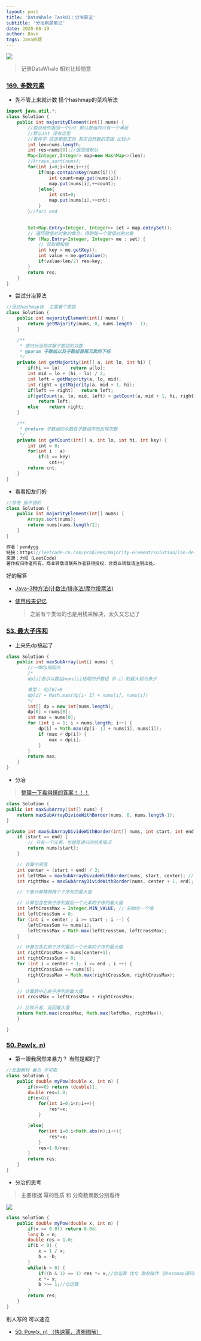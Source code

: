 ```yaml
---
layout: post
title: 'DataWhale Task01：分冶算法'
subtitle: '分冶刷题笔记'
date: 2020-08-19
author: Dave
tags: Java刷题
---
```


![](https://raw.githubusercontent.com/dendyikbc/PicGoBed/master/img/datawhale-ps-1.png)

>记录DataWhale 相对比较随意

### [169. 多数元素](https://leetcode-cn.com/problems/majority-element/)

- 先不管上来就计数 搭个hashmap的菜鸡解法

```java
import java.util.*;
class Solution {
    public int majorityElement(int[] nums) {
        //题目给的返回一个int 默认数组内只有一个满足
        //默认int 没有泛型
        //看样子 应该都是正的 其实自然数的范围 比较小
        int len=nums.length;
        int res=nums[0];//返回值默认
        Map<Integer,Integer> map=new HashMap<>(len);
        //Arrays.sort(nums);
        for(int i=0;i<len;i++){   
            if(map.containsKey(nums[i])){
                int count=map.get(nums[i]);
                map.put(nums[i],++count);
            }else{
                int cnt=0;
                map.put(nums[i],++cnt);
            }
        }//fori end
        

        Set<Map.Entry<Integer, Integer>> set = map.entrySet();
        // 遍历键值对对象的集合，得到每一个键值对的对象
        for (Map.Entry<Integer, Integer> me : set) {
            // 获取键和值
            int key = me.getKey();
            int value = me.getValue();
            if(value>len/2) res=key;
        }
        return res;
    }
}   
```
- 尝试分冶算法

```java
//没比hashmap快  主要看个思路
class Solution {
    public int majorityElement(int[] nums) {
        return getMajority(nums, 0, nums.length - 1);
    }

    /**
     * 递归分治地求解子数组的众数
     * @param 子数组以及子数组首尾元素的下标
     */
    private int getMajority(int[] a, int lo, int hi) {
        if(hi == lo)    return a[lo];
        int mid = lo + (hi - lo) / 2;
        int left = getMajority(a, lo, mid);
        int right = getMajority(a, mid + 1, hi);
        if(left == right)   return left;
        if(getCount(a, lo, mid, left) > getCount(a, mid + 1, hi, right))
            return left;
        else    return right;
    }

    /**
     * @return 子数组的众数在子数组中的出现次数
     */
    private int getCount(int[] a, int lo, int hi, int key) {
        int cnt = 0;
        for(int i : a)
            if(i == key)    
                cnt++;
        return cnt;
    }
}
```


- 看看扣友们的

```java
//惊奇 挺不错的
class Solution {
    public int majorityElement(int[] nums) {
        Arrays.sort(nums);
        return nums[nums.length/2];
    }
}

作者：pendygg
链接：https://leetcode-cn.com/problems/majority-element/solution/lan-de-xiang-yue-lai-yue-duo-luo-liao-by-pendygg/
来源：力扣（LeetCode）
著作权归作者所有。商业转载请联系作者获得授权，非商业转载请注明出处。
```

好的解答
- [Java-3种方法(计数法/排序法/摩尔投票法)](https://leetcode-cn.com/problems/majority-element/solution/3chong-fang-fa-by-gfu-2/)

- [使用栈来记忆](https://leetcode-cn.com/problems/majority-element/solution/shi-yong-zhan-lai-ji-yi-by-linxinfu/)

    >之前有个类似的也是用栈来解决，太久又忘记了



### [53. 最大子序和](https://leetcode-cn.com/problems/maximum-subarray/)


- 上来先dp搞起了

```java
class Solution {
    public int maxSubArray(int[] nums) {
        //一维dp搞起先 
        /*
        dp[i]表示以数组nums[i]结尾的子数组（0-i）的最大和为多少

        典型： dp[0]=0 
        dp[i] = Math.max(dp[i- 1] + nums[i], nums[i])    
        */
        int[] dp = new int[nums.length];
		dp[0] = nums[0];
		int max = nums[0];
		for (int i = 1; i < nums.length; i++) {
			dp[i] = Math.max(dp[i- 1] + nums[i], nums[i]);	
			if (max < dp[i]) {
				max = dp[i];
			}
		}
		return max;
    }
}  
```

- 分冶

> [整理一下看得懂的答案！！！](https://leetcode-cn.com/problems/maximum-subarray/solution/zheng-li-yi-xia-kan-de-dong-de-da-an-by-lizhiqiang/)

```java
class Solution {
public int maxSubArray(int[] nums) {
    return maxSubArrayDivideWithBorder(nums, 0, nums.length-1);
}

private int maxSubArrayDivideWithBorder(int[] nums, int start, int end) {
    if (start == end) {
        // 只有一个元素，也就是递归的结束情况
        return nums[start];
    }

    // 计算中间值
    int center = (start + end) / 2;
    int leftMax = maxSubArrayDivideWithBorder(nums, start, center); // 计算左侧子序列最大值
    int rightMax = maxSubArrayDivideWithBorder(nums, center + 1, end); // 计算右侧子序列最大值

    // 下面计算横跨两个子序列的最大值

    // 计算包含左侧子序列最后一个元素的子序列最大值
    int leftCrossMax = Integer.MIN_VALUE; // 初始化一个值
    int leftCrossSum = 0;
    for (int i = center ; i >= start ; i --) {
        leftCrossSum += nums[i];
        leftCrossMax = Math.max(leftCrossSum, leftCrossMax);
    }

    // 计算包含右侧子序列最后一个元素的子序列最大值
    int rightCrossMax = nums[center+1];
    int rightCrossSum = 0;
    for (int i = center + 1; i <= end ; i ++) {
        rightCrossSum += nums[i];
        rightCrossMax = Math.max(rightCrossSum, rightCrossMax);
    }

    // 计算跨中心的子序列的最大值
    int crossMax = leftCrossMax + rightCrossMax;

    // 比较三者，返回最大值
    return Math.max(crossMax, Math.max(leftMax, rightMax));
    }

}  
```

### [50. Pow(x, n)](https://leetcode-cn.com/problems/powx-n/)

- 第一眼我居然来暴力？ 当然是超时了

```java
//反面教材 暴力 不可取
class Solution {
    public double myPow(double x, int n) {
        if(n==0) return (double)1;
        double res=1.0;
        if(n>0){
            for(int i=0;i<n;i++){
                res*=x;
            }

        }else{
            for(int i=0;i<Math.abs(n);i++){
                res*=x;
            }
            res=1.0/res;
        }
        return res;
    }
}  
```
- 分冶的思考

>主要根据 幂的性质 和 分奇数偶数分别看待

![](https://cdn.mathpix.com/snip/images/BB5kE5PYqBEtvvFrwc_r6AVJKmMvfgF4BtJx4Wfq5oA.original.fullsize.png)

```java
class Solution {
    public double myPow(double x, int n) {
        if(x == 0.0f) return 0.0d;
        long b = n;
        double res = 1.0;
        if(b < 0) {
            x = 1 / x;
            b = -b;
        }
        while(b > 0) {
            if((b & 1) == 1) res *= x;//位运算 优化 取余操作 与hashmap源码那里类似   
            x *= x;
            b >>= 1;//位运算
        }
        return res;
    }
}
```
别人写的 可以速览

- [50. Pow(x, n) （快速幂，清晰图解）](https://leetcode-cn.com/problems/powx-n/solution/50-powx-n-kuai-su-mi-qing-xi-tu-jie-by-jyd/)
